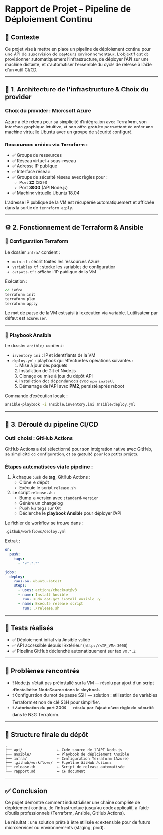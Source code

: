 # Rapport de Projet – Pipeline de Déploiement Continu

## 🎯 Contexte

Ce projet vise à mettre en place un pipeline de déploiement continu pour une API de supervision de capteurs environnementaux. L’objectif est de provisionner automatiquement l’infrastructure, de déployer l’API sur une machine distante, et d’automatiser l’ensemble du cycle de release à l’aide d’un outil CI/CD.

---

## 🧱 1. Architecture de l'infrastructure & Choix du provider

### Choix du provider : **Microsoft Azure**

Azure a été retenu pour sa simplicité d'intégration avec Terraform, son interface graphique intuitive, et son offre gratuite permettant de créer une machine virtuelle Ubuntu avec un groupe de sécurité configuré.

### Ressources créées via Terraform :

- ✅ Groupe de ressources
- ✅ Réseau virtuel + sous-réseau
- ✅ Adresse IP publique
- ✅ Interface réseau
- ✅ Groupe de sécurité réseau avec règles pour :
  - Port **22** (SSH)
  - Port **3000** (API Node.js)
- ✅ Machine virtuelle Ubuntu 18.04

L’adresse IP publique de la VM est récupérée automatiquement et affichée dans la sortie de `terraform apply`.

---

## ⚙️ 2. Fonctionnement de Terraform & Ansible

### 🔹 Configuration Terraform

Le dossier `infra/` contient :
- `main.tf` : décrit toutes les ressources Azure
- `variables.tf` : stocke les variables de configuration
- `outputs.tf` : affiche l’IP publique de la VM

Exécution :
```bash
cd infra
terraform init
terraform plan
terraform apply
```

Le mot de passe de la VM est saisi à l’exécution via variable. L’utilisateur par défaut est `azureuser`.

---

### 🔹 Playbook Ansible

Le dossier `ansible/` contient :
- `inventory.ini` : IP et identifiants de la VM
- `deploy.yml` : playbook qui effectue les opérations suivantes :
  1. Mise à jour des paquets
  2. Installation de Git et Node.js
  3. Clonage ou mise à jour du dépôt API
  4. Installation des dépendances avec `npm install`
  5. Démarrage de l’API avec **PM2**, persisté après reboot

Commande d’exécution locale :
```bash
ansible-playbook -i ansible/inventory.ini ansible/deploy.yml
```

---

## 🔁 3. Déroulé du pipeline CI/CD

### Outil choisi : **GitHub Actions**

GitHub Actions a été sélectionné pour son intégration native avec GitHub, sa simplicité de configuration, et sa gratuité pour les petits projets.

### Étapes automatisées via le pipeline :
1. À chaque `push` de **tag**, GitHub Actions :
   - Clône le dépôt
   - Exécute le script `release.sh`
2. Le script `release.sh` :
   - Bump la version avec `standard-version`
   - Génère un changelog
   - Push les tags sur Git
   - Déclenche le **playbook Ansible** pour déployer l’API

Le fichier de workflow se trouve dans :
```
.github/workflows/deploy.yml
```

Extrait :
```yaml
on:
  push:
    tags:
      - 'v*.*.*'

jobs:
  deploy:
    runs-on: ubuntu-latest
    steps:
      - uses: actions/checkout@v3
      - name: Install Ansible
        run: sudo apt-get install ansible -y
      - name: Execute release script
        run: ./release.sh
```

---

## 🧪 Tests réalisés

- ✅ Déploiement initial via Ansible validé
- ✅ API accessible depuis l’extérieur (`http://<IP_VM>:3000`)
- ✅ Pipeline GitHub déclenché automatiquement sur tag `vX.Y.Z`

---

## 🧩 Problèmes rencontrés

- ❗ Node.js n’était pas préinstallé sur la VM — résolu par ajout d’un script d’installation NodeSource dans le playbook.
- ❗ Configuration du mot de passe SSH — solution : utilisation de variables Terraform et non de clé SSH pour simplifier.
- ❗ Autorisation du port 3000 — résolu par l'ajout d’une règle de sécurité dans le NSG Terraform.

---

## 📁 Structure finale du dépôt

```
.
├── api/                ← Code source de l’API Node.js
├── ansible/            ← Playbook de déploiement Ansible
├── infra/              ← Configuration Terraform (Azure)
├── .github/workflows/  ← Pipeline GitHub Actions
├── release.sh          ← Script de release automatisée
└── rapport.md          ← Ce document
```

---

## ✅ Conclusion

Ce projet démontre comment industrialiser une chaîne complète de déploiement continu, de l’infrastructure jusqu’au code applicatif, à l’aide d’outils professionnels (Terraform, Ansible, GitHub Actions).

Le résultat : une solution prête à être utilisée et extensible pour de futurs microservices ou environnements (staging, prod).
